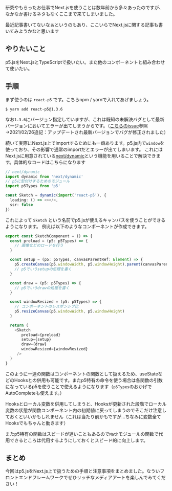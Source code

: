 <!--
title:   p5.js×Next.js×TypeScriptを動かしてみる
tags:    Next.js,TypeScript,p5.js
id:      f1051ad66520a13274a1
private: false
-->
研究やもらったお仕事でNext.jsを使うことは数年前から多々あったのですが、なかなか書けるネタもなくここまで来てしまいました。

最近記事書いてないなぁというのもあり、ここいらでNext.jsに関する記事も書いてみようかなと思います

## やりたいこと

p5.jsをNext.jsとTypeScriptで扱いたい。また他のコンポーネントと組み合わせて使いたい。

## 手順

まず使うのは `react-p5` です。こちらnpm / yarnで入れてあげましょう。

```
$ yarn add react-p5@1.3.6
```

なお`1.3.6`にバージョン指定していますが、これは既知の未解決バグとして最新バージョンにおいてエラーが出てしまうからです。（[こちらのissue](https://github.com/Gherciu/react-p5/issues/39)参照→2021/02/26追記：アップデートされ最新バージョンでバグが修正されました）

続いて実際にNext.js上でimportするためにも一癖あります。p5.js内で`window`を使っており、その影響で通常のimportだとエラーが出てしまいます。
これにはNext.jsに用意されている[next/dynamic](https://nextjs.org/docs/advanced-features/dynamic-import)という機能を用いることで解決できます。具体的なコードはこちらになります

```typescript
// next/dynamic
import dynamic from 'next/dynamic'
// p5に型付けするためのモジュール
import p5Types from 'p5'

const Sketch = dynamic(import('react-p5'), {
  loading: () => <></>,
  ssr: false
})
```

これによって `Sketch` という名前でp5.jsが使えるキャンバスを使うことができるようになります。
例えば以下のようなコンポーネントが作成できます。

```typescript
export const SketchComponent = () => {
  const preload = (p5: p5Types) => {
    // 画像などのロードを行う
  }

  const setup = (p5: p5Types, canvasParentRef: Element) => {
    p5.createCanvas(p5.windowWidth, p5.windowHeight).parent(canvasParentRef)
    // p5でいうsetupの処理を書く
  }

  const draw = (p5: p5Types) => {
    // p5でいうdrawの処理を書く
  }

  const windowResized = (p5: p5Types) => {
    // コンポーネントのレスポンシブ化
    p5.resizeCanvas(p5.windowWidth, p5.windowHeight)
  }

  return (
    <Sketch
       preload={preload}
       setup={setup}
       draw={draw}
       windowResized={windowResized}
     />
  )
}
```

このように一連の関数はコンポーネントの関数として扱えるため、useStateなどのHooksとの併用も可能です。またp5特有の命令を使う場合は各関数の引数になっているp5を使うことで使えるようになります（`p5Types`のおかげでAutoCompleteも使えます。）

Hooksとローカル変数を併用してしまうと、Hooksが更新された段階でローカル変数の状態が関数コンポーネント内の初期値に戻ってしまうのでそこだけ注意しておくといいかもしれません（これは当たり前かもですが...ちなみに変数全てHooksでもちゃんと動きます）

またp5特有の関数はスピードが遅いこともあるので`Math`モジュールの関数で代用できるところは代用するようにしておくとスピード的に向上します。

## まとめ

今回はp5.jsをNext.js上で扱うための手順と注意事項をまとめました。なういフロントエンドフレームワークでぜひリッチなメディアアートを楽しんでみてください！